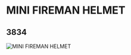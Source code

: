 # MINI FIREMAN HELMET
## 3834
![MINI FIREMAN HELMET](https://lc-www-live-s.legocdn.com/media/bricks/5/2/383401.jpg)
